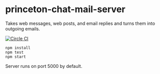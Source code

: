# princeton-chat-mail-server
Takes web messages, web posts, and email replies and turns them into outgoing emails.

[![Circle CI](https://circleci.com/gh/s10tv/princeton-chat-mail-server.svg?style=svg&circle-token=3d254bbac4aea9f76de4af5e08be5ff432f44b4a)](https://circleci.com/gh/s10tv/princeton-chat-mail-server)

```
npm install
npm test
npm start
```

Server runs on port 5000 by default.
